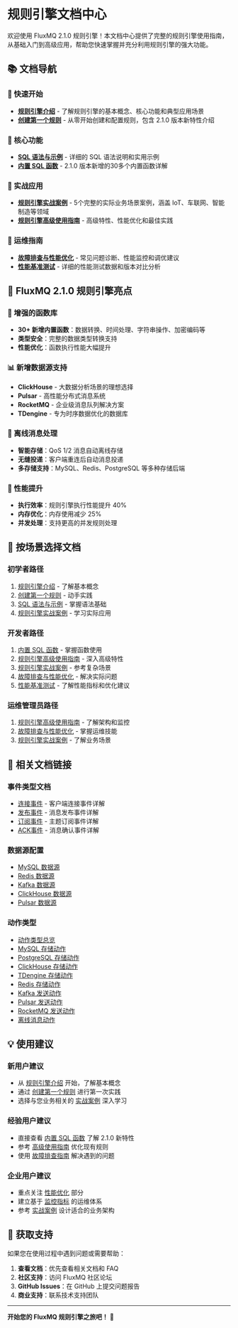 # 规则引擎文档中心

欢迎使用 FluxMQ 2.1.0 规则引擎！本文档中心提供了完整的规则引擎使用指南，从基础入门到高级应用，帮助您快速掌握并充分利用规则引擎的强大功能。

## 📚 文档导航

### 🚀 快速开始
- **[规则引擎介绍](INTRODUCE.md)** - 了解规则引擎的基本概念、核心功能和典型应用场景
- **[创建第一个规则](STARTED.md)** - 从零开始创建和配置规则，包含 2.1.0 版本新特性介绍

### 📖 核心功能
- **[SQL 语法与示例](GRAMMAR.md)** - 详细的 SQL 语法说明和实用示例
- **[内置 SQL 函数](FUNCTION.md)** - 2.1.0 版本新增的30多个内置函数详解

### 🎯 实战应用
- **[规则引擎实战案例](EXAMPLES.md)** - 5个完整的实际业务场景案例，涵盖 IoT、车联网、智能制造等领域
- **[规则引擎高级使用指南](ADVANCED.md)** - 高级特性、性能优化和最佳实践

### 🔧 运维指南
- **[故障排查与性能优化](TROUBLESHOOTING.md)** - 常见问题诊断、性能监控和调优建议
- **[性能基准测试](BENCHMARK.md)** - 详细的性能测试数据和版本对比分析

## 🌟 FluxMQ 2.1.0 规则引擎亮点

### 💪 增强的函数库
- **30+ 新增内置函数**：数据转换、时间处理、字符串操作、加密编码等
- **类型安全**：完整的数据类型转换支持
- **性能优化**：函数执行性能大幅提升

### 📊 新增数据源支持
- **ClickHouse** - 大数据分析场景的理想选择
- **Pulsar** - 高性能分布式消息系统
- **RocketMQ** - 企业级消息队列解决方案
- **TDengine** - 专为时序数据优化的数据库

### 📱 离线消息处理
- **智能存储**：QoS 1/2 消息自动离线存储
- **无缝投递**：客户端重连后自动消息投递
- **多存储支持**：MySQL、Redis、PostgreSQL 等多种存储后端

### 🚄 性能提升
- **执行效率**：规则引擎执行性能提升 40%
- **内存优化**：内存使用减少 25%
- **并发处理**：支持更高的并发规则处理

## 🎯 按场景选择文档

### 初学者路径
1. [规则引擎介绍](INTRODUCE.md) - 了解基本概念
2. [创建第一个规则](STARTED.md) - 动手实践
3. [SQL 语法与示例](GRAMMAR.md) - 掌握语法基础
4. [规则引擎实战案例](EXAMPLES.md) - 学习实际应用

### 开发者路径
1. [内置 SQL 函数](FUNCTION.md) - 掌握函数使用
2. [规则引擎高级使用指南](ADVANCED.md) - 深入高级特性
3. [规则引擎实战案例](EXAMPLES.md) - 参考复杂场景
4. [故障排查与性能优化](TROUBLESHOOTING.md) - 解决实际问题
5. [性能基准测试](BENCHMARK.md) - 了解性能指标和优化建议

### 运维管理员路径
1. [规则引擎高级使用指南](ADVANCED.md) - 了解架构和监控
2. [故障排查与性能优化](TROUBLESHOOTING.md) - 掌握运维技能
3. [规则引擎实战案例](EXAMPLES.md) - 了解业务场景

## 🔗 相关文档链接

### 事件类型文档
- [连接事件](../event/connect.md) - 客户端连接事件详解
- [发布事件](../event/publish.md) - 消息发布事件详解
- [订阅事件](../event/sub.md) - 主题订阅事件详解
- [ACK事件](../event/ack.md) - 消息确认事件详解

### 数据源配置
- [MySQL 数据源](../source/MYSQL.md)
- [Redis 数据源](../source/REDIS.md)
- [Kafka 数据源](../source/KAFKA.md)
- [ClickHouse 数据源](../source/CLICKHOUSE.md)
- [Pulsar 数据源](../source/PULSAR.md)

### 动作类型
- [动作类型总览](../action/README.md)
- [MySQL 存储动作](../action/SAVE_MYSQL.md)
- [PostgreSQL 存储动作](../action/SAVE_POSTGRESQL.md)
- [ClickHouse 存储动作](../action/SAVE_CLICKHOUSE.md)
- [TDengine 存储动作](../action/SAVE_TDENGINE.md)
- [Redis 存储动作](../action/SAVE_REDIS.md)
- [Kafka 发送动作](../action/SAVE_KAFKA.md)
- [Pulsar 发送动作](../action/SAVE_PULSAR.md)
- [RocketMQ 发送动作](../action/SAVE_ROCKETMQ.md)
- [离线消息动作](../action/OFFLINE.md)

## 💡 使用建议

### 新用户建议
- 从 [规则引擎介绍](INTRODUCE.md) 开始，了解基本概念
- 通过 [创建第一个规则](STARTED.md) 进行第一次实践
- 选择与您业务相关的 [实战案例](EXAMPLES.md) 深入学习

### 经验用户建议
- 直接查看 [内置 SQL 函数](FUNCTION.md) 了解 2.1.0 新特性
- 参考 [高级使用指南](ADVANCED.md) 优化现有规则
- 使用 [故障排查指南](TROUBLESHOOTING.md) 解决遇到的问题

### 企业用户建议
- 重点关注 [性能优化](TROUBLESHOOTING.md#性能调优建议) 部分
- 建立基于 [监控指标](TROUBLESHOOTING.md#性能监控指标) 的运维体系
- 参考 [实战案例](EXAMPLES.md) 设计适合的业务架构

## 🤝 获取支持

如果您在使用过程中遇到问题或需要帮助：

1. **查看文档**：优先查看相关文档和 FAQ
2. **社区支持**：访问 FluxMQ 社区论坛
3. **GitHub Issues**：在 GitHub 上提交问题报告
4. **商业支持**：联系技术支持团队

---

**开始您的 FluxMQ 规则引擎之旅吧！** 🎉